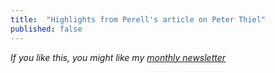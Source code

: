 ```yaml
---
title:  "Highlights from Perell's article on Peter Thiel"
published: false
---
```



*If you like this, you might like my [monthly newsletter](https://avoidboringpeople.substack.com/ "ABP")*
